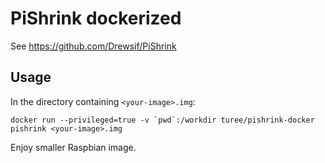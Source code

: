 # PiShrink dockerized

See 
https://github.com/Drewsif/PiShrink

## Usage

In the directory containing `<your-image>.img`:

    docker run --privileged=true -v `pwd`:/workdir turee/pishrink-docker pishrink <your-image>.img

Enjoy smaller Raspbian image.

